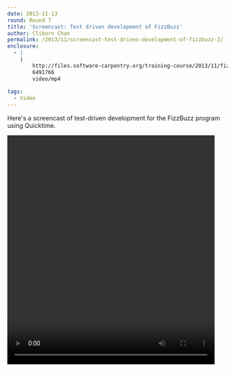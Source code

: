 ```yaml
---
date: 2013-11-13
round: Round 7
title: 'Screencast: Test driven development of FizzBuzz'
author: Cliburn Chan
permalink: /2013/11/screencast-test-driven-development-of-fizzbuzz-2/
enclosure:
  - |
    |
        http://files.software-carpentry.org/training-course/2013/11/fizzbuzz2.mp4
        6491766
        video/mp4
        
tags:
  - Video
---
```

Here's a screencast of test-driven development for the FizzBuzz program using Quicktime.

<div style="width: 474px; height: 524px; " class="wp-video">
  <video class="wp-video-shortcode" id="video-5177-3" width="474" height="524" preload="metadata" controls="controls"><source type="video/mp4" src="http://files.software-carpentry.org/training-course/2013/11/fizzbuzz2.mp4?_=3" /><a href="http://teaching.software-carpentry.org/wp-content/uploads/2013/11/fizzbuzz2.mp4">http://teaching.software-carpentry.org/wp-content/uploads/2013/11/fizzbuzz2.mp4</a></video>
</div>
